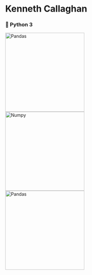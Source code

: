 # Kenneth Callaghan

### 🐍 Python 3

<img align="left" alt="Pandas" width="250" style="padding-right:10px;" src="https://www.freecodecamp.org/news/content/images/2020/07/pandas-logo.png"/>
<img align="left" alt="Numpy" width="250" style="padding-right:10px;" src="https://i0.wp.com/www.ozgurozkok.com/wp-content/uploads/2019/12/numpy-python.png?fit=765%2C306&ssl=1)"/>
<img align="left" alt="Pandas" width="250" style="padding-right:5px;" src="https://gcdi.commons.gc.cuny.edu/files/2017/10/logo2.png"/>



